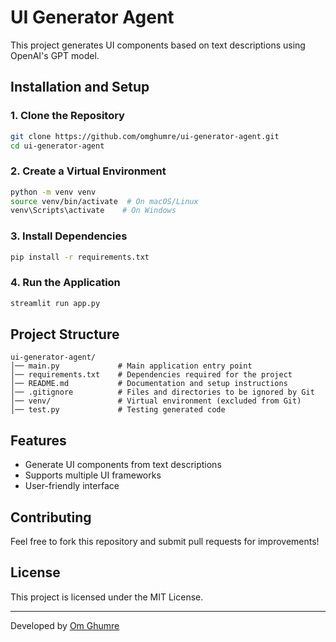 # UI Generator Agent

This project generates UI components based on text descriptions using OpenAI's GPT model.

## Installation and Setup

### 1. Clone the Repository
```bash
git clone https://github.com/omghumre/ui-generator-agent.git
cd ui-generator-agent
```

### 2. Create a Virtual Environment
```bash
python -m venv venv
source venv/bin/activate  # On macOS/Linux
venv\Scripts\activate    # On Windows
```

### 3. Install Dependencies
```bash
pip install -r requirements.txt
```

### 4. Run the Application
```bash
streamlit run app.py
```

## Project Structure
```
ui-generator-agent/
│── main.py             # Main application entry point
│── requirements.txt    # Dependencies required for the project
│── README.md           # Documentation and setup instructions
│── .gitignore          # Files and directories to be ignored by Git
│── venv/               # Virtual environment (excluded from Git)
│── test.py             # Testing generated code
```

## Features
- Generate UI components from text descriptions
- Supports multiple UI frameworks
- User-friendly interface

## Contributing
Feel free to fork this repository and submit pull requests for improvements!

## License
This project is licensed under the MIT License.


---
Developed by [Om Ghumre](https://github.com/omghumre) 

